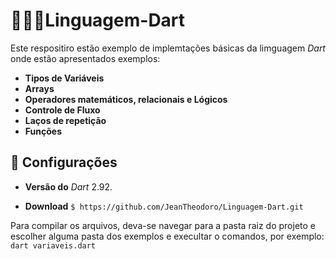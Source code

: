 # 👨🏼‍💻Linguagem-Dart
Este respositiro estão exemplo de implemtações básicas da limguagem _Dart_ onde estão apresentados exemplos:

* __Tipos de Variáveis__
* __Arrays__
* __Operadores matemáticos, relacionais e Lógicos__
* __Controle de Fluxo__
* __Laços de repetição__
* __Funções__

## 🚀 Configurações
* __Versão do__ _Dart_ 2.92.

* __Download__ ``$ https://github.com/JeanTheodoro/Linguagem-Dart.git``

Para compilar os arquivos, deva-se navegar para a pasta raiz do projeto e escolher alguma pasta dos exemplos e execultar o comandos, por exemplo:
``dart variaveis.dart``
